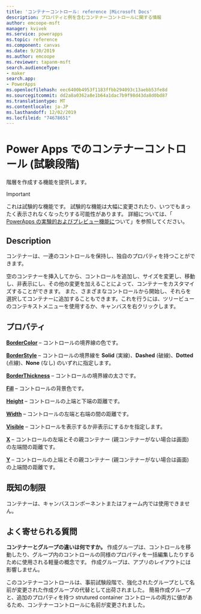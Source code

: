 ```yaml
---
title: 'コンテナーコントロール: reference |Microsoft Docs'
description: プロパティと例を含むコンテナーコントロールに関する情報
author: emcoope-msft
manager: kvivek
ms.service: powerapps
ms.topic: reference
ms.component: canvas
ms.date: 9/20/2019
ms.author: emcoope
ms.reviewer: tapanm-msft
search.audienceType:
- maker
search.app:
- PowerApps
ms.openlocfilehash: eec6400b4953f1183ffbb294093c13aebb53fe8d
ms.sourcegitcommit: dd2a8a0362a8e1b64a1dac7b9f98d43da8d0bd87
ms.translationtype: MT
ms.contentlocale: ja-JP
ms.lasthandoff: 12/02/2019
ms.locfileid: "74678651"
---
```

# <a name="container-control-in-power-apps-experimental"></a>Power Apps でのコンテナーコントロール (試験段階)
階層を作成する機能を提供します。

> [!IMPORTANT]
> これは試験的な機能です。 試験的な機能は大幅に変更されたり、いつでもまったく表示されなくなったりする可能性があります。
> 詳細については、「 [PowerApps の実験的およびプレビュー機能に](https://docs.microsoft.com/powerapps/maker/canvas-apps/working-with-experimental-preview)ついて」を参照してください。

## <a name="description"></a>Description
 コンテナーは、一連のコントロールを保持し、独自のプロパティを持つことができます。 

空のコンテナーを挿入してから、コントロールを追加し、サイズを変更し、移動し、非表示にし、その他の変更を加えることによって、コンテナーをカスタマイズすることができます。 また、さまざまなコントロールから開始し、それらを選択してコンテナーに追加することもできます。これを行うには、ツリービューのコンテキストメニューを使用するか、キャンバスを右クリックします。 

## <a name="properties"></a>プロパティ
**[BorderColor](properties-color-border.md)** – コントロールの境界線の色です。

**[BorderStyle](properties-color-border.md)** – コントロールの境界線を **Solid** (実線)、**Dashed** (破線)、**Dotted** (点線)、**None** (なし) のいずれに指定します。

**[BorderThickness](properties-color-border.md)** – コントロールの境界線の太さです。

**[Fill](properties-color-border.md)** – コントロールの背景色です。

**[Height](properties-size-location.md)** – コントロールの上端と下端の距離です。

**[Width](properties-size-location.md)** – コントロールの左端と右端の間の距離です。

**[Visible](properties-core.md)** – コントロールを表示するか非表示にするかを指定します。

**[X](properties-size-location.md)** – コントロールの左端とその親コンテナー (親コンテナーがない場合は画面) の左端間の距離です。 

**[Y](properties-size-location.md)** – コントロールの上端とその親コンテナー (親コンテナーがない場合は画面) の上端間の距離です。 


## <a name="known-limitations"></a>既知の制限

コンテナーは、キャンバスコンポーネントまたはフォーム内では使用できません。 

## <a name="frequently-asked-questions"></a>よく寄せられる質問

**コンテナーとグループの違いは何ですか。**
作成グループは、コントロールを移動したり、グループ内のコントロールの同様のプロパティを一括編集したりするために使用される軽量の概念です。 作成グループは、アプリのレイアウトには影響しません。 

このコンテナーコントロールは、事前試験段階で、強化されたグループとして名前が変更された作成グループの代替として出荷されました。 簡易作成グループと、追加のプロパティを持つ strutured container コントロールの両方に値があるため、コンテナーコントロールに名前が変更されました。 

